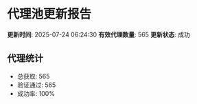 # 代理池更新报告

**更新时间**: 2025-07-24 06:24:30
**有效代理数量**: 565
**更新状态**:  成功

## 代理统计
- 总获取: 565
- 验证通过: 565
- 成功率: 100%

